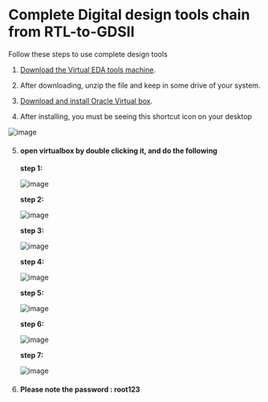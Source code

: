 # Complete Digital design tools chain from RTL-to-GDSII

Follow these steps to use complete design tools 

1. [Download the Virtual EDA tools machine](https://drive.google.com/drive/folders/1OyIJfVUsH48eC8sYwlszqnSR3Phi1bOn?usp=sharing).

2. After downloading, unzip the file and keep in some drive of your system.

3. [Download and install Oracle Virtual box](https://download.virtualbox.org/virtualbox/6.1.28/VirtualBox-6.1.28-147628-Win.exe).

4. After installing, you must be seeing this shortcut icon on your desktop


![image](https://user-images.githubusercontent.com/92418354/138579067-4c118193-0367-44af-9487-39347a20a9db.png)

5. <h4>open virtualbox by double clicking it, and do the following</h4>

    <b>step 1:</b>

    ![image](https://user-images.githubusercontent.com/92418354/138579164-0e2b8e6a-f4ef-4ef0-b231-1b4bcf11286d.png)
     
    <b>step 2:</b> 

    ![image](https://user-images.githubusercontent.com/92418354/138579362-fcb25331-05d3-4796-ad50-41558b0fc1dd.png)

    <b>step 3:</b>

    ![image](https://user-images.githubusercontent.com/92418354/138579460-f285e6d9-e558-4ab1-a53b-1bbfc8a58ec2.png)

    <b>step 4:</b>

    ![image](https://user-images.githubusercontent.com/92418354/138579517-597eb295-2ab7-4ff9-9d64-48381a46b9ea.png)

    <b>step 5:</b>

    ![image](https://user-images.githubusercontent.com/92418354/138579580-e6ac5031-1dd7-48ac-b5b8-bb7b4f1149c1.png)

    <b>step 6:</b>

    ![image](https://user-images.githubusercontent.com/92418354/138579708-8e41c7fe-5c9e-4033-a60b-42dae67affa5.png)

   <b>step 7:</b>

   ![image](https://user-images.githubusercontent.com/92418354/138579833-ae67b15c-349a-435b-aa69-6f687af4c995.png)


6. <h4> Please note the password : root123 </h4>
